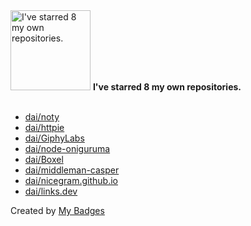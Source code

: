 <img src="https://my-badges.github.io/my-badges/self-star.png" alt="I&apos;ve starred 8 my own repositories." title="I&apos;ve starred 8 my own repositories." width="128">
<strong>I&apos;ve starred 8 my own repositories.</strong>
<br><br>

- <a href="https://github.com/dai/noty">dai/noty</a>
- <a href="https://github.com/dai/httpie">dai/httpie</a>
- <a href="https://github.com/dai/GiphyLabs">dai/GiphyLabs</a>
- <a href="https://github.com/dai/node-oniguruma">dai/node-oniguruma</a>
- <a href="https://github.com/dai/Boxel">dai/Boxel</a>
- <a href="https://github.com/dai/middleman-casper">dai/middleman-casper</a>
- <a href="https://github.com/dai/nicegram.github.io">dai/nicegram.github.io</a>
- <a href="https://github.com/dai/links.dev">dai/links.dev</a>


Created by <a href="https://github.com/my-badges/my-badges">My Badges</a>